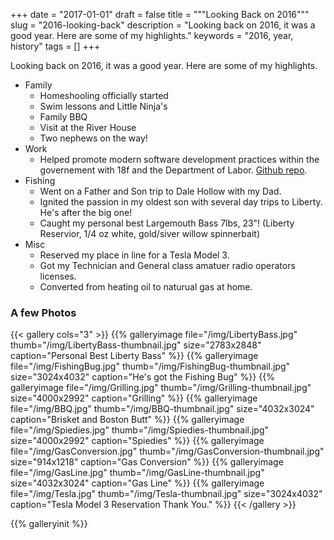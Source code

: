 +++
date = "2017-01-01"
draft = false
title = """Looking Back on 2016"""
slug = "2016-looking-back"
description = "Looking back on 2016, it was a good year.  Here are some of my highlights."
keywords = "2016, year, history"
tags = []
+++

Looking back on 2016, it was a good year.  Here are some of my highlights.

- Family
    - Homeshooling officially started
    - Swim lessons and Little Ninja's
    - Family BBQ
    - Visit at the River House
    - Two nephews on the way!
- Work
    - Helped promote modern software development practices within the governement with 18f and the Department of Labor. [Github repo](https://github.com/18F/dol-whd-14c).    
- Fishing
    - Went on a Father and Son trip to Dale Hollow with my Dad.
    - Ignited the passion in my oldest son with several day trips to Liberty.  He's after the big one!
    - Caught my personal best Largemouth Bass 7lbs, 23"! (Liberty Reservior, 1/4 oz white, gold/siver willow spinnerbait)
- Misc
    - Reserved my place in line for a Tesla Model 3.
    - Got my Technician and General class amatuer radio operators licenses.
    - Converted from heating oil to naturual gas at home.

### A few Photos
{{< gallery cols="3" >}}
{{% galleryimage file="/img/LibertyBass.jpg" thumb="/img/LibertyBass-thumbnail.jpg" size="2783x2848" caption="Personal Best Liberty Bass" %}}
{{% galleryimage file="/img/FishingBug.jpg" thumb="/img/FishingBug-thumbnail.jpg" size="3024x4032" caption="He's got the Fishing Bug" %}}
{{% galleryimage file="/img/Grilling.jpg" thumb="/img/Grilling-thumbnail.jpg" size="4000x2992" caption="Grilling" %}}
{{% galleryimage file="/img/BBQ.jpg" thumb="/img/BBQ-thumbnail.jpg" size="4032x3024" caption="Brisket and Boston Butt" %}}
{{% galleryimage file="/img/Spiedies.jpg" thumb="/img/Spiedies-thumbnail.jpg" size="4000x2992" caption="Spiedies" %}}
{{% galleryimage file="/img/GasConversion.jpg" thumb="/img/GasConversion-thumbnail.jpg" size="914x1218" caption="Gas Conversion" %}}
{{% galleryimage file="/img/GasLine.jpg" thumb="/img/GasLine-thumbnail.jpg" size="4032x3024" caption="Gas Line" %}}
{{% galleryimage file="/img/Tesla.jpg" thumb="/img/Tesla-thumbnail.jpg" size="3024x4032" caption="Tesla Model 3 Reservation Thank You." %}}
{{< /gallery >}}

{{% galleryinit %}}    